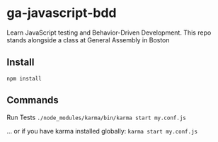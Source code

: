 # ga-javascript-bdd
Learn JavaScript testing and Behavior-Driven Development. This repo stands alongside a class at General Assembly in Boston

## Install
``` npm install ```

## Commands

Run Tests
``` ./node_modules/karma/bin/karma start my.conf.js ```

... or if you have karma installed globally:
``` karma start my.conf.js ```
